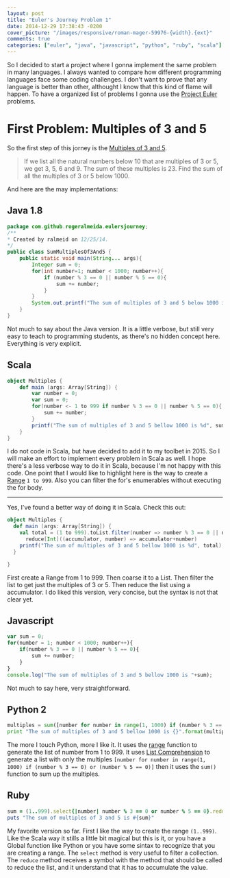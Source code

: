 ```yaml
---
layout: post
title: "Euler's Journey Problem 1"
date: 2014-12-29 17:38:43 -0200
cover_picture: "/images/responsive/roman-mager-59976-{width}.{ext}"
comments: true
categories: ["euler", "java", "javascript", "python", "ruby", "scala"]
---
```


So I decided to start a project where I gonna implement the same problem in many languages. I always wanted to compare how different programming languages face some coding challenges. I don't want to prove that any language is better than other, althought I know that this kind of flame will happen.
To have a organized list of problems I gonna use the [Project Euler](http://projecteuler.net/) problems.
<!--more-->

# First Problem: Multiples of 3 and 5
So the first step of this jorney is the [Multiples of 3 and 5](https://projecteuler.net/problem=1).

>If we list all the natural numbers below 10 that are multiples of 3 or 5, we get 3, 5, 6 and 9. The sum of these multiples is 23.
>Find the sum of all the multiples of 3 or 5 below 1000.

And here are the may implementations:
## Java 1.8

``` java
package com.github.rogeralmeida.eulersjourney;
/**
* Created by ralmeid on 12/25/14.
*/
public class SumMultiplesOf3And5 {
	public static void main(String... args){
		Integer sum = 0;
		for(int number=1; number < 1000; number++){
			if (number % 3 == 0 || number % 5 == 0){
				sum += number;
			}
		}
		System.out.printf("The sum of multiples of 3 and 5 below 1000 is %d", sum);
	}
}
```
Not much to say about the Java version. It is a little verbose, but still very easy to teach to programming students, as there's no hidden concept here. Everything is very explicit.

## Scala
``` scala
object Multiples {
	def main (args: Array[String]) {
		var number = 0;
		var sum = 0;
		for(number <- 1 to 999 if number % 3 == 0 || number % 5 == 0){
			sum += number;
		}
		printf("The sum of multiples of 3 and 5 bellow 1000 is %d", sum);
	}
}
```
I do not code in Scala, but have decided to add it to my toolbet in 2015. So I will make an effort to implement every problem in Scala as well.
I hope there's a less verbose way to do it in Scala, because I'm not happy with this code.
One point that I would like to highlight here is the way to create a [Range](http://www.scala-lang.org/api/current/index.html#scala.collection.immutable.Range) `1 to 999`. Also you can filter the for's enumerables without executing the for body.

---

Yes, I've found a better way of doing it in Scala. Check this out:

``` scala
object Multiples {
  def main (args: Array[String]) {
    val total = (1 to 999).toList.filter(number => number % 3 == 0 || number % 5 == 0).
      reduce[Int]((accumulator, number) => accumulator+number)
    printf("The sum of multiples of 3 and 5 bellow 1000 is %d", total);
  }

}
```
First create a Range from 1 to 999.
Then coarse it to a List.
Then filter the list to get just the multiples of 3 or 5.
Then reduce the list using a accumulator.
I do liked this version, very concise, but the syntax is not that clear yet.

## Javascript
``` javascript
var sum = 0;
for(number = 1; number < 1000; number++){
	if(number % 3 == 0 || number % 5 == 0){
		sum += number;
	}
}
console.log("The sum of multiples of 3 and 5 bellow 1000 is "+sum);
```
Not much to say here, very straightforward.

## Python 2
``` python
multiples = sum([number for number in range(1, 1000) if (number % 3 == 0) or (number % 5 == 0)])
print "The sum of multiples of 3 and 5 bellow 1000 is {}".format(multiples)
```
The more I touch Python, more I like it.
It uses the [range](https://docs.python.org/2/library/functions.html) function to generate the list of number from 1 to 999.
It uses [List Comprehension](https://docs.python.org/2/tutorial/datastructures.html) to generate a list with only the multiples `[number for number in range(1, 1000) if (number % 3 == 0) or (number % 5 == 0)]` then it uses the `sum()` function to sum up the multiples.

## Ruby
``` ruby
sum = (1..999).select{|number| number % 3 == 0 or number % 5 == 0}.reduce(:+)
puts "The sum of multiples of 3 and 5 is #{sum}"
```
My favorite version so far.
First I like the way to create the range `(1..999)`. Like the Scala way it stills a little bit magical but this is it, or you have a Global function like Python or you have some sintax to recognize that you are creating a range.
The `select` method is very useful to filter a collection. The `reduce` method receives a symbol with the method that should be called to reduce the list, and it understand that it has to accumulate the value.
